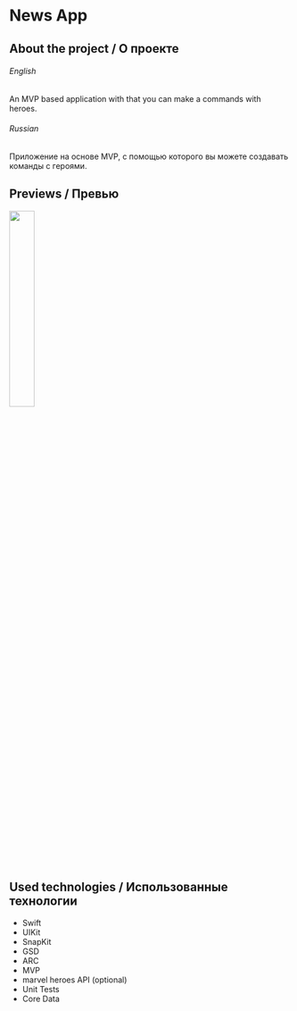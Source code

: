 # News App

## About the project / О проекте

###### English
An MVP based application with that you can make a commands with heroes.</br>

###### Russian
Приложение на основе MVP, с помощью которого вы можете создавать команды с героями.</br>

## Previews / Превью
<img  src="./readme_assets/heroesApp.gif" width="30%">

## Used technologies / Использованные технологии
- Swift
- UIKit
- SnapKit
- GSD
- ARC
- MVP
- marvel heroes API (optional)
- Unit Tests
- Core Data
